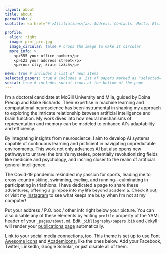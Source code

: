 ```yaml
---
layout: about
title: about
permalink: /
subtitle: <a href='#'>Affiliations</a>. Address. Contacts. Motto. Etc.

profile:
  align: right
  image: prof_pic.jpg
  image_circular: false # crops the image to make it circular
  more_info: >
    <p>555 your office number</p>
    <p>123 your address street</p>
    <p>Your City, State 12345</p>

news: true # includes a list of news items
selected_papers: true # includes a list of papers marked as "selected={true}"
social: true # includes social icons at the bottom of the page
---
```


I’m a doctoral candidate at McGill University and Mila, guided by Doina Precup and Blake Richards. Their expertise in machine learning and computational neuroscience has been instrumental in shaping my approach to exploring the intricate relationship between artificial intelligence and brain function. My work dives into how neural mechanisms of representation and memory can be modeled to enhance AI's adaptability and efficiency.

By integrating insights from neuroscience, I aim to develop AI systems capable of continuous learning and proficient in navigating unpredictable environments. This work not only advances AI but also opens new pathways to unravel the brain’s mysteries, potentially revolutionizing fields like medicine and psychology, and inching closer to the realm of artificial general intelligence.

The Covid-19 pandemic rekindled my passion for sports, leading me to cross-country skiing, swimming, cycling, and running—culminating in participating in triathlons. I have dedicated a page to share these adventures, offering a glimpse into my life beyond academia. Check it out, or visit my <a href='https://www.instagram.com/raymondrchua/'>Instagram</a> to see what keeps me busy when I’m not at my computer!

Put your address / P.O. box / other info right below your picture. You can also disable any of these elements by editing `profile` property of the YAML header of your `_pages/about.md`. Edit `_bibliography/papers.bib` and Jekyll will render your [publications page](/al-folio/publications/) automatically.

Link to your social media connections, too. This theme is set up to use [Font Awesome icons](https://fontawesome.com/) and [Academicons](https://jpswalsh.github.io/academicons/), like the ones below. Add your Facebook, Twitter, LinkedIn, Google Scholar, or just disable all of them.
